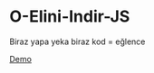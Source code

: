 # O-Elini-Indir-JS

Biraz yapa yeka biraz kod = eğlence

[Demo](https://o-elini-indir-js.herokuapp.com)